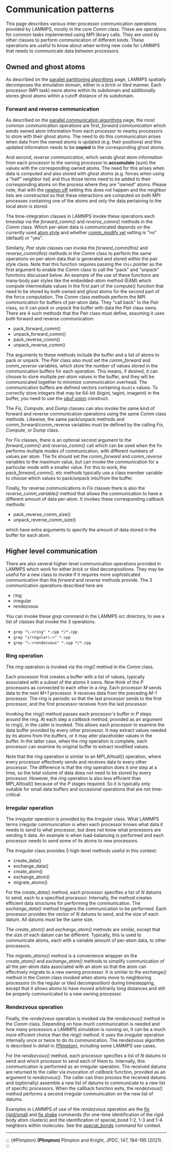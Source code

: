 # Communication patterns

This page describes various inter-processor communication operations
provided by LAMMPS, mostly in the core *Comm* class. These are
operations for common tasks implemented using MPI library calls. They
are used by other classes to perform communication of different kinds.
These operations are useful to know about when writing new code for
LAMMPS that needs to communicate data between processors.

## Owned and ghost atoms

As described on the [parallel partitioning
algorithms](Developer_par_part) page, LAMMPS spatially decomposes the
simulation domain, either in a *brick* or *tiled* manner. Each processor
(MPI task) owns atoms within its subdomain and additionally stores ghost
atoms within a cutoff distance of its subdomain.

### Forward and reverse communication

As described on the [parallel communication
algorithms](Developer_par_comm) page, the most common communication
operations are first, *forward communication* which sends owned atom
information from each processor to nearby processors to store with their
ghost atoms. The need to do this communication arises when data from the
owned atoms is updated (e.g. their positions) and this updated
information needs to be **copied** to the corresponding ghost atoms.

And second, *reverse communication*, which sends ghost atom information
from each processor to the owning processor to **accumulate** (sum) the
values with the corresponding owned atoms. The need for this arises when
data is computed and also stored with ghost atoms (e.g. forces when
using a \"half\" neighbor list) and thus those terms need to be added to
their corresponding atoms on the process where they are \"owned\" atoms.
Please note, that with the [newton off](newton) setting this does not
happen and the neighbor lists are constructed so that these interactions
are computed on both MPI processes containing one of the atoms and only
the data pertaining to the local atom is stored.

The time-integration classes in LAMMPS invoke these operations each
timestep via the *forward_comm()* and *reverse_comm()* methods in the
*Comm* class. Which per-atom data is communicated depends on the
currently used [atom style](atom_style) and whether [comm_modify
vel](comm_modify) setting is \"no\" (default) or \"yes\".

Similarly, *Pair* style classes can invoke the *forward_comm(this)* and
*reverse_comm(this)* methods in the *Comm* class to perform the same
operations on per-atom data that is generated and stored within the pair
style class. Note that this function requires passing the `this` pointer
as the first argument to enable the *Comm* class to call the \"pack\"
and \"unpack\" functions discussed below. An example of the use of these
functions are many-body pair styles like the embedded-atom method (EAM)
which compute intermediate values in the first part of the compute()
function that need to be stored by both owned and ghost atoms for the
second part of the force computation. The *Comm* class methods perform
the MPI communication for buffers of per-atom data. They \"call back\"
to the *Pair* class, so it can *pack* or *unpack* the buffer with data
the *Pair* class owns. There are 4 such methods that the *Pair* class
must define, assuming it uses both forward and reverse communication:

-   pack_forward_comm()
-   unpack_forward_comm()
-   pack_reverse_comm()
-   unpack_reverse_comm()

The arguments to these methods include the buffer and a list of atoms to
pack or unpack. The *Pair* class also must set the *comm_forward* and
*comm_reverse* variables, which store the number of values stored in the
communication buffers for each operation. This means, if desired, it can
choose to store multiple per-atom values in the buffer, and they will be
communicated together to minimize communication overhead. The
communication buffers are defined vectors containing `double` values. To
correctly store integers that may be 64-bit (bigint, tagint, imageint)
in the buffer, you need to use the [ubuf
union](communication_buffer_coding_with_ubuf) construct.

The *Fix*, *Compute*, and *Dump* classes can also invoke the same kind
of forward and reverse communication operations using the same *Comm*
class methods. Likewise, the same pack/unpack methods and
comm_forward/comm_reverse variables must be defined by the calling
*Fix*, *Compute*, or *Dump* class.

For *Fix* classes, there is an optional second argument to the
*forward_comm()* and *reverse_comm()* call which can be used when the
fix performs multiple modes of communication, with different numbers of
values per atom. The fix should set the *comm_forward* and
*comm_reverse* variables to the maximum value, but can invoke the
communication for a particular mode with a smaller value. For this to
work, the *pack_forward_comm()*, etc methods typically use a class
member variable to choose which values to pack/unpack into/from the
buffer.

Finally, for reverse communications in *Fix* classes there is also the
*reverse_comm_variable()* method that allows the communication to have a
different amount of data per-atom. It invokes these corresponding
callback methods:

-   pack_reverse_comm_size()
-   unpack_reverse_comm_size()

which have extra arguments to specify the amount of data stored in the
buffer for each atom.

## Higher level communication

There are also several higher-level communication operations provided in
LAMMPS which work for either *brick* or *tiled* decompositions. They may
be useful for a new class to invoke if it requires more sophisticated
communication than the *forward* and *reverse* methods provide. The 3
communication operations described here are

-   ring
-   irregular
-   rendezvous

You can invoke these *grep* command in the LAMMPS src directory, to see
a list of classes that invoke the 3 operations.

-   `grep "\->ring" *.cpp */*.cpp`
-   `grep "irregular\->" *.cpp`
-   `grep "\->rendezvous" *.cpp */*.cpp`

### Ring operation

The *ring* operation is invoked via the *ring()* method in the *Comm*
class.

Each processor first creates a buffer with a list of values, typically
associated with a subset of the atoms it owns. Now think of the *P*
processors as connected to each other in a *ring*. Each processor *M*
sends data to the next *M+1* processor. It receives data from the
preceding *M-1* processor. The ring is periodic so that the last
processor sends to the first processor, and the first processor receives
from the last processor.

Invoking the *ring()* method passes each processor\'s buffer in *P*
steps around the ring. At each step a *callback* method, provided as an
argument to ring(), in the caller is invoked. This allows each processor
to examine the data buffer provided by every other processor. It may
extract values needed by its atoms from the buffers, or it may alter
placeholder values in the buffer. In the latter case, when the *ring*
operation is complete, each processor can examine its original buffer to
extract modified values.

Note that the *ring* operation is similar to an MPI_Alltoall()
operation, where every processor effectively sends and receives data to
every other processor. The difference is that the *ring* operation does
it one step at a time, so the total volume of data does not need to be
stored by every processor. However, the *ring* operation is also less
efficient than MPI_Alltoall() because of the *P* stages required. So it
is typically only suitable for small data buffers and occasional
operations that are not time-critical.

### Irregular operation

The *irregular* operation is provided by the *Irregular* class. What
LAMMPS terms irregular communication is when each processor knows what
data it needs to send to what processor, but does not know what
processors are sending it data. An example is when load-balancing is
performed and each processor needs to send some of its atoms to new
processors.

The *Irregular* class provides 5 high-level methods useful in this
context:

-   create_data()
-   exchange_data()
-   create_atom()
-   exchange_atom()
-   migrate_atoms()

For the *create_data()* method, each processor specifies a list of *N*
datums to send, each to a specified processor. Internally, the method
creates efficient data structures for performing the communication. The
*exchange_data()* method triggers the communication to be performed.
Each processor provides the vector of *N* datums to send, and the size
of each datum. All datums must be the same size.

The *create_atom()* and *exchange_atom()* methods are similar, except
that the size of each datum can be different. Typically, this is used to
communicate atoms, each with a variable amount of per-atom data, to
other processors.

The *migrate_atoms()* method is a convenience wrapper on the
*create_atom()* and *exchange_atom()* methods to simplify communication
of all the per-atom data associated with an atom so that the atom can
effectively migrate to a new owning processor. It is similar to the
*exchange()* method in the *Comm* class invoked when atoms move to
neighboring processors (in the regular or tiled decomposition) during
timestepping, except that it allows atoms to have moved arbitrarily long
distances and still be properly communicated to a new owning processor.

### Rendezvous operation

Finally, the *rendezvous* operation is invoked via the *rendezvous()*
method in the *Comm* class. Depending on how much communication is
needed and how many processors a LAMMPS simulation is running on, it can
be a much more efficient choice than the *ring()* method. It uses the
*irregular* operation internally once or twice to do its communication.
The rendezvous algorithm is described in detail in
[(Plimpton)](Plimpton), including some LAMMPS use cases.

For the *rendezvous()* method, each processor specifies a list of *N*
datums to send and which processor to send each of them to. Internally,
this communication is performed as an irregular operation. The received
datums are returned to the caller via invocation of *callback* function,
provided as an argument to *rendezvous()*. The caller can then process
the received datums and (optionally) assemble a new list of datums to
communicate to a new list of specific processors. When the callback
function exits, the *rendezvous()* method performs a second irregular
communication on the new list of datums.

Examples in LAMMPS of use of the *rendezvous* operation are the [fix
rigid/small](fix_rigid) and [fix shake](fix_shake) commands (for
one-time identification of the rigid body atom clusters) and the
identification of special_bond 1-2, 1-3 and 1-4 neighbors within
molecules. See the [special_bonds](special_bonds) command for context.

------------------------------------------------------------------------

::: {#Plimpton}
**(Plimpton)** Plimpton and Knight, JPDC, 147, 184-195 (2021).
:::
